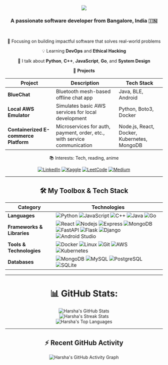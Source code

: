 <h1 align="center">
    <img src="https://readme-typing-svg.herokuapp.com/?font=Righteous&size=35&center=true&vCenter=true&width=500&height=70&duration=3000&lines=Hi!+👋;+I'm+Harshavardhan!;" />
</h1>

<h3 align="center"> A passionate software developer from Bangalore, India 🇮🇳 </h3>

<br/>

<div align="center">
<p> 🌟 Focusing on building impactful software that solves real-world problems </p>

💡 Learning **DevOps** and **Ethical Hacking**

💬 I talk about **Python**, **C++**, **JavaScript**, **Go**, and **System Design**

🚀 **Projects**

| Project | Description | Tech Stack |
|--------|-------------|------------|
| **BlueChat** | Bluetooth mesh-based offline chat app | Java, BLE, Android |
| **Local AWS Emulator** | Simulates basic AWS services for local development | Python, Boto3, Docker |
| **Containerized E-commerce Platform** | Microservices for auth, payment, order, etc., with service communication | Node.js, React, Docker, Kubernetes, MongoDB |


📚 Interests: Tech, reading, anime

<p align="center">
<a href="https://linkedin.com/in/hvardhan1024" target="_blank"><img src="https://img.shields.io/badge/LinkedIn-0077B5?style=for-the-badge&logo=linkedin&logoColor=white" alt="LinkedIn" /></a>
<a href="https://kaggle.com/hvardhan1024" target="_blank"><img src="https://img.shields.io/badge/Kaggle-20BEFF?style=for-the-badge&logo=kaggle&logoColor=white" alt="Kaggle" /></a>
<a href="https://www.leetcode.com/hvardhan1024" target="_blank"><img src="https://img.shields.io/badge/LeetCode-FEFEFE?style=for-the-badge&logo=leetcode&logoColor=black" alt="LeetCode" /></a>
<a href="https://medium.com/hvardhan1024" target="_blank"><img src="https://img.shields.io/badge/Medium-000000?style=for-the-badge&logo=medium&logoColor=white" alt="Medium" /></a>
</p>
</div>

<div align="center">
<hr/>
<h2 align="center">🛠️ My Toolbox & Tech Stack</h2>

| **Category**              | **Technologies**                                                                                                                                                       |
|---------------------------|---------------------------------------------------------------------------------------------------------------------------------------------------------------------------|
| **Languages**             | ![Python](https://skillicons.dev/icons?i=python) ![JavaScript](https://skillicons.dev/icons?i=js) ![C++](https://skillicons.dev/icons?i=cpp) ![Java](https://skillicons.dev/icons?i=java) ![Go](https://skillicons.dev/icons?i=go) |
| **Frameworks & Libraries**| ![React](https://skillicons.dev/icons?i=react) ![Nodejs](https://skillicons.dev/icons?i=nodejs) ![Express](https://skillicons.dev/icons?i=express) ![MongoDB](https://skillicons.dev/icons?i=mongodb) ![FastAPI](https://skillicons.dev/icons?i=fastapi) ![Flask](https://skillicons.dev/icons?i=flask) ![Django](https://skillicons.dev/icons?i=django) ![Android Studio](https://skillicons.dev/icons?i=androidstudio) |
| **Tools & Technologies**  | ![Docker](https://skillicons.dev/icons?i=docker) ![Linux](https://skillicons.dev/icons?i=linux) ![Git](https://skillicons.dev/icons?i=git) ![AWS](https://skillicons.dev/icons?i=aws) ![Kubernetes](https://skillicons.dev/icons?i=kubernetes) |
| **Databases**             | ![MongoDB](https://skillicons.dev/icons?i=mongodb) ![MySQL](https://skillicons.dev/icons?i=mysql) ![PostgreSQL](https://skillicons.dev/icons?i=postgres) ![SQLite](https://skillicons.dev/icons?i=sqlite) |

</div>
<hr/>

<h1 align="center">📊 GitHub Stats:</h1>

<p align="center">
  <img src="https://github-readme-stats.vercel.app/api?username=hvardhan1024&theme=github_dark&hide_border=false&include_all_commits=false&count_private=false" alt="Harsha's GitHub Stats" />
  <br />
  <img src="https://github-readme-streak-stats.herokuapp.com/?user=hvardhan1024&theme=github_dark&hide_border=false" alt="Harsha's Streak Stats" />
  <br />
  <img src="https://github-readme-stats.vercel.app/api/top-langs/?username=hvardhan1024&theme=github_dark&hide_border=false&include_all_commits=false&count_private=false&layout=compact" alt="Harsha's Top Languages" />
</p>

<hr/>
<h2 align="center">⚡ Recent GitHub Activity</h2>
<p align="center">
  <img src="https://github-readme-activity-graph.vercel.app/graph?username=hvardhan1024&bg_color=0d1117&color=ffffff&line=00ff00&point=ffffff&hide_border=true" alt="Harsha's GitHub Activity Graph" />
</p>

